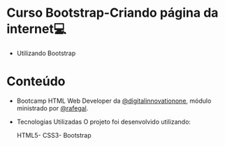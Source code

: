 # Curso Bootstrap-Criando página da internet:computer:
- Utilizando Bootstrap


# Conteúdo 
- Bootcamp HTML Web Developer da  [@digitalinnovationone](https://github.com/digitalinnovationone), módulo ministrado por  [@rafegal](https://github.com/rafegal).



- Tecnologias Utilizadas
O projeto foi desenvolvido utilizando:

    HTML5-
    CSS3-
    Bootstrap
  
  
